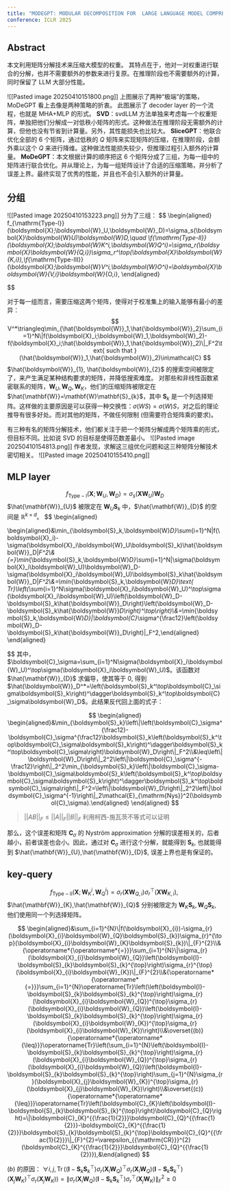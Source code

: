 ```yaml
---
title: "MODEGPT: MODULAR DECOMPOSITION FOR  LARGE LANGUAGE MODEL COMPRESSION"
conference: ICLR 2025
---
```

## Abstract
本文利用矩阵分解技术来压缩大模型的权重。
其特点在于，他对一对权重进行联合的分解，也并不需要额外的参数来进行复原。在推理阶段也不需要额外的计算，同时保留了 LLM 大部分性能。

![[Pasted image 20250410151800.png]]
上图展示了两种“极端”的策略，MoDeGPT 看上去像是两种策略的折衷。
此图展示了 decoder layer 的一个流程，也就是 MHA+MLP 的形式。
**SVD**：svdLLM 方法单独来考虑每一个权重矩阵，单独把他们分解成一对低秩小矩阵的形式。这种做法在推理阶段无需额外的计算，但他也没有节省到计算量。另外，其性能损失也比较大。
**SliceGPT**：他联合优化全部的 6 个矩阵，通过低秩的 $Q$ 矩阵来实现矩阵的压缩，在推理阶段，会额外乘以这个 $Q$ 来进行降维。这种做法性能损失较少，但推理过程引入额外的计算量。
**MoDeGPT**：本文根据计算的顺序把这 6 个矩阵分成了三组，为每一组中的矩阵进行联合优化。并从理论上，为每一组矩阵设计了合适的压缩策略，并分析了误差上界。最终实现了优秀的性能，并且也不会引入额外的计算量。



## 分组
![[Pasted image 20250410153223.png]]
分为了三组：
$$
\begin{aligned}
f_{\mathrm{Type-l}}(\boldsymbol{X};\boldsymbol{W}_U,\boldsymbol{W}_D)=\sigma_s(\boldsymbol{X}\boldsymbol{W}_U)\boldsymbol{W}_D,\quad \\f_{\mathrm{Type-ll}}(\boldsymbol{X};\boldsymbol{W}_K^i,\boldsymbol{W}_Q^i)=\sigma_r(\boldsymbol{X}\boldsymbol{W}_{Q,i})\sigma_r^\top(\boldsymbol{X}\boldsymbol{W}_{K,i}),\\f_{\mathrm{Type-III}}(\boldsymbol{X};\boldsymbol{W}_V^i,\boldsymbol{W}_O^i)=\boldsymbol{X}\boldsymbol{W}_{V,i}\boldsymbol{W}_{O,i},
\end{aligned}

$$

对于每一组而言，需要压缩这两个矩阵，使得对于校准集上的输入能够有最小的差异：
$$
V^*\triangleq\min_{\hat{\boldsymbol{W}}_1,\hat{\boldsymbol{W}}_2}\sum_{i=1}^N\|f(\boldsymbol{X}_i;\boldsymbol{W}_1,\boldsymbol{W}_2)-f(\boldsymbol{X}_i;\hat{\boldsymbol{W}}_1,\hat{\boldsymbol{W}}_2)\|_F^2\text{ such that }(\hat{\boldsymbol{W}}_1,\hat{\boldsymbol{W}}_2)\in\mathcal{C}
$$
$\hat{\boldsymbol{W}}_{1}, \hat{\boldsymbol{W}}_{2}$ 的搜索空间被限定了，来产生满足某种结构要求的矩阵，并降低搜索难度。
对那些和非线性函数紧密联系的矩阵，$\mathbf{W}_{U},\mathbf{W}_{Q},\mathbf{W}_{K}$，他们的压缩矩阵被限定在 $\hat{\mathbf{W}}=\mathbf{W}\mathbf{S}_{k}$，其中 $\mathbf{S}_{k}$ 是一个列选择矩阵。这样做的主要原因是可以获得一种交换性：$\sigma(WS)=\sigma(W)S$，对之后的理论推导有很多好处。而对其他的矩阵，不做任何限制 (但需要符合矩阵乘的要求)。

有三种有名的矩阵分解技术，他们都关注于把一个矩阵分解成两个矩阵乘的形式，但目标不同。比如说 SVD 的目标是使得范数差最小。
![[Pasted image 20250410154813.png]]
作者发现，求解这三组优化问题和这三种矩阵分解技术密切相关。
![[Pasted image 20250410155410.png]]

## MLP layer
$$
f_{\mathrm{Type-l}}(\boldsymbol{X};\boldsymbol{W}_U,\boldsymbol{W}_D)=\sigma_s(\boldsymbol{X}\boldsymbol{W}_U)\boldsymbol{W}_D
$$
$\hat{\mathbf{W}}_{U}$ 被限定在 $\mathbf{W}_{U}\mathbf{S}_{k}$ 中，$\hat{\mathbf{W}}_{D}$ 的空间是 $\mathbb{R}^{k\times d}$。
$$
\begin{aligned}

\begin{aligned}&\min_{\boldsymbol{S}_k,\boldsymbol{W}_D}\sum_{i=1}^N\|f(\boldsymbol{X}_i)-\sigma(\boldsymbol{X}_i\boldsymbol{W}_U\boldsymbol{S}_k)\hat{\boldsymbol{W}}_D\|_F^2\\&{=}\min_{\boldsymbol{S}_k,\boldsymbol{W}_D}\sum_{i=1}^N\|\sigma(\boldsymbol{X}_i\boldsymbol{W}_U)\boldsymbol{W}_D-\sigma(\boldsymbol{X}_i\boldsymbol{W}_U)\boldsymbol{S}_k\hat{\boldsymbol{W}}_D\|_F^2\\&=\min_{\boldsymbol{S}_k,\boldsymbol{W}_D}\text{ Tr}\left(\sum_{i=1}^N\sigma(\boldsymbol{X}_i\boldsymbol{W}_U)^\top\sigma(\boldsymbol{X}_i\boldsymbol{W}_U)\left(\boldsymbol{W}_D-\boldsymbol{S}_k\hat{\boldsymbol{W}}_D\right)\left(\boldsymbol{W}_D-\boldsymbol{S}_k\hat{\boldsymbol{W}}_D\right)^\top\right)\\&=\min_{\boldsymbol{S}_k,\boldsymbol{W}_D}\|\boldsymbol{C}_\sigma^{\frac12}\left(\boldsymbol{W}_D-\boldsymbol{S}_k\hat{\boldsymbol{W}}_D\right)\|_F^2,\end{aligned}
\end{aligned}

$$
其中， $\boldsymbol{C}_\sigma=\sum_{i=1}^N\sigma(\boldsymbol{X}_i\boldsymbol{W}_U)^\top\sigma(\boldsymbol{X}_i\boldsymbol{W}_U)$。该函数对 $\hat{\mathbf{W}}_{D}$ 求偏导，使其等于 0, 得到 $\hat{\boldsymbol{W}}_D^*=\left(\boldsymbol{S}_k^\top\boldsymbol{C}_\sigma\boldsymbol{S}_k\right)^\dagger\boldsymbol{S}_k^\top\boldsymbol{C}_\sigma\boldsymbol{W}_D$。此结果反代回上面的式子：

$$
\begin{aligned}
\begin{aligned}&\min_{\boldsymbol{S}_k}\left\|\left(\boldsymbol{C}_\sigma^{\frac12}-\boldsymbol{C}_\sigma^{\frac12}\boldsymbol{S}_k\left(\boldsymbol{S}_k^\top\boldsymbol{C}_\sigma\boldsymbol{S}_k\right)^\dagger\boldsymbol{S}_k^\top\boldsymbol{C}_\sigma\right)\boldsymbol{W}_D\right\|_F^2\\&\leq\left\|\boldsymbol{W}_D\right\|_2^2\left\|\boldsymbol{C}_\sigma^{-\frac12}\right\|_2^2\min_{\boldsymbol{S}_k}\left\|\boldsymbol{C}_\sigma-\boldsymbol{C}_\sigma\boldsymbol{S}_k\left(\boldsymbol{S}_k^\top\boldsymbol{C}_\sigma\boldsymbol{S}_k\right)^\dagger\boldsymbol{S}_k^\top\boldsymbol{C}_\sigma\right\|_F^2=\left\|\boldsymbol{W}_D\right\|_2^2\left\|\boldsymbol{C}_\sigma^{-1}\right\|_2\mathcal{E}_{\mathrm{Nys}}^2(\boldsymbol{C}_\sigma).\end{aligned}
\end{aligned}
$$
> $||AB||_{F}\leq ||A||_{F}||B||_{F}$
> 利用柯西-施瓦茨不等式可以证明

那么，这个误差和矩阵 $\mathbf{C}_{\sigma}$ 的 Nyström approximation 分解的误差相关的，后者越小，前者误差也会小。因此，通过对 $\mathbf{C}_{\sigma}$ 进行这个分解，就能得到 $\mathbf{S}_{k}$, 也就能得到 $\hat{\mathbf{W}}_{U},\hat{\mathbf{W}}_{D}$, 误差上界也是有保证的。

## key-query
$$
f_{\mathrm{Type-ll}}(\boldsymbol{X};\boldsymbol{W}_K^i,\boldsymbol{W}_Q^i)=\sigma_r(\boldsymbol{X}\boldsymbol{W}_{Q,i})\sigma_r^\top(\boldsymbol{X}\boldsymbol{W}_{K,i}),\
$$
$\hat{\mathbf{W}}_{K},\hat{\mathbf{W}}_{Q}$ 分别被限定为 $\mathbf{W}_{K}\mathbf{S}_{k}, \mathbf{W}_{Q}\mathbf{S}_{k}$, 他们使用同一个列选择矩阵。


$$
\begin{aligned}&\sum_{i=1}^{N}\|f(\boldsymbol{X}_{i})-\sigma_{r}(\boldsymbol{X}_{i}\boldsymbol{W}_{Q}\boldsymbol{S}_{k})\sigma_{r}^{\top}(\boldsymbol{X}_{i}\boldsymbol{W}_{K}\boldsymbol{S}_{k})\|_{F}^{2}\\&{\operatorname*{\operatorname*{=}}}\sum_{i=1}^{N}\|\sigma_{r}(\boldsymbol{X}_{i}\boldsymbol{W}_{Q})\left(\boldsymbol{I}-\boldsymbol{S}_{k}\boldsymbol{S}_{k}^{\top}\right)\sigma_{r}^{\top}(\boldsymbol{X}_{i}\boldsymbol{W}_{K})\|_{F}^{2}\\&{\operatorname*{\operatorname*{=}}}\sum_{i=1}^{N}\operatorname{Tr}\left(\left(\boldsymbol{I}-\boldsymbol{S}_{k}\boldsymbol{S}_{k}^{\top}\right)\sigma_{r}(\boldsymbol{X}_{i}\boldsymbol{W}_{Q})^{\top}\sigma_{r}(\boldsymbol{X}_{i}\boldsymbol{W}_{Q})\left(\boldsymbol{I}-\boldsymbol{S}_{k}\boldsymbol{S}_{k}^{\top}\right)\sigma_{r}(\boldsymbol{X}_{i}\boldsymbol{W}_{K})^{\top}\sigma_{r}(\boldsymbol{X}_{i}\boldsymbol{W}_{K})\right)\\&\overset{(b)}{\operatorname*{\operatorname*{\leq}}}\operatorname{Tr}\left(\sum_{i=1}^{N}\left(\boldsymbol{I}-\boldsymbol{S}_{k}\boldsymbol{S}_{k}^{\top}\right)\sigma_{r}(\boldsymbol{X}_{i}\boldsymbol{W}_{Q})^{\top}\sigma_{r}(\boldsymbol{X}_{i}\boldsymbol{W}_{Q})\left(\boldsymbol{I}-\boldsymbol{S}_{k}\boldsymbol{S}_{k}^{\top}\right)\sum_{j=1}^{N}\sigma_{r}(\boldsymbol{X}_{j}\boldsymbol{W}_{K})^{\top}\sigma_{r}(\boldsymbol{X}_{j}\boldsymbol{W}_{K})\right)\\&\overset{(c)}{\operatorname*{\operatorname*{\leq}}}\operatorname{Tr}\left(\boldsymbol{C}_{K}\left(\boldsymbol{I}-\boldsymbol{S}_{k}\boldsymbol{S}_{k}^{\top}\right)\boldsymbol{C}_{Q}\right)=\|\boldsymbol{C}_{K}^{{\frac{1}{2}}}\boldsymbol{C}_{Q}^{{\frac{1}{2}}}-\boldsymbol{C}_{K}^{{\frac{1}{2}}}\boldsymbol{S}_{k}\boldsymbol{S}_{k}^{\top}\boldsymbol{C}_{Q}^{{\frac{1}{2}}}\|_{F}^{2}=\varepsilon_{{\mathrm{CR}}}^{2}(\boldsymbol{C}_{K}^{{\frac{1}{2}}}\boldsymbol{C}_{Q}^{{\frac{1}{2}}}),&\end{aligned}
$$

$(b)$ 的原因：
$\forall i, j, \operatorname{Tr}\left(\left(\boldsymbol{I}-\boldsymbol{S}_{k}\boldsymbol{S}_{k}^{\top}\right)\sigma_{r}(\boldsymbol{X}_{i}\boldsymbol{W}_{Q})^{\top}\sigma_{r}(\boldsymbol{X}_{i}\boldsymbol{W}_{Q})\left(\boldsymbol{I}-\boldsymbol{S}_{k}\boldsymbol{S}_{k}^{\top}\right)(\boldsymbol{X}_{j}\boldsymbol{W}_{K})^{\top}\sigma_{r}(\boldsymbol{X}_{j}\boldsymbol{W}_{K})\right)=\|\sigma_{r}(\boldsymbol{X}_{i}\boldsymbol{W}_{Q})\left(\boldsymbol{I}-\boldsymbol{S}_{k}\boldsymbol{S}_{k}^{\top}\right)\sigma_{r}^{\top}(\boldsymbol{X}_{j}\boldsymbol{W}_{K})\|_{F}^{2}\geq 0$


